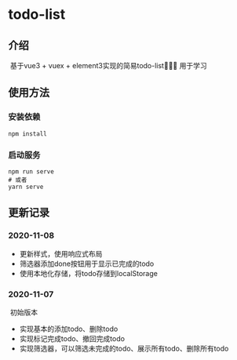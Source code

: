# todo-list

## 介绍

​		基于vue3 + vuex + element3实现的简易todo-list🧑🏻‍💻 用于学习

##  使用方法

### 安装依赖

```shell
npm install
```

### 启动服务

```shell
npm run serve
# 或者
yarn serve
```

## 更新记录

### 2020-11-08

* 更新样式，使用响应式布局
* 筛选器添加done按钮用于显示已完成的todo
* 使用本地化存储，将todo存储到localStorage

### 2020-11-07

​		初始版本

* 实现基本的添加todo、删除todo
* 实现标记完成todo、撤回完成todo
* 实现筛选器，可以筛选未完成的todo、展示所有todo、删除所有todo
